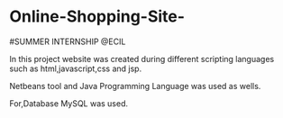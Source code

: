 # Online-Shopping-Site-

#SUMMER INTERNSHIP @ECIL

In this project website was created during different scripting languages such as html,javascript,css and jsp.

Netbeans tool and Java Programming Language was used as wells.

For,Database MySQL was used.
